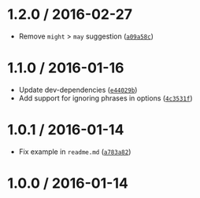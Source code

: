 <!--remark setext-->

<!--lint disable no-multiple-toplevel-headings-->

1.2.0 / 2016-02-27
==================

*   Remove `might` > `may` suggestion ([`a09a58c`](https://github.com/wooorm/retext-simplify/commit/a09a58c))

1.1.0 / 2016-01-16
==================

*   Update dev-dependencies ([`e44029b`](https://github.com/wooorm/retext-simplify/commit/e44029b))
*   Add support for ignoring phrases in options ([`4c3531f`](https://github.com/wooorm/retext-simplify/commit/4c3531f))

1.0.1 / 2016-01-14
==================

*   Fix example in `readme.md` ([`a783a82`](https://github.com/wooorm/retext-simplify/commit/a783a82))

1.0.0 / 2016-01-14
==================
